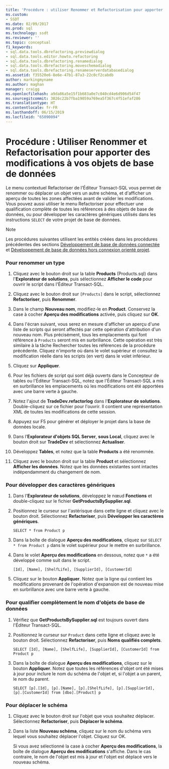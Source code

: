 ```yaml
---
title: 'Procédure : utiliser Renommer et Refactorisation pour apporter des modifications à vos objets de base de données | Microsoft Docs'
ms.custom:
- SSDT
ms.date: 02/09/2017
ms.prod: sql
ms.technology: ssdt
ms.reviewer: ''
ms.topic: conceptual
f1_keywords:
- sql.data.tools.dbrefactoring.previewdialog
- sql.data.tools.editor.howto.refactoring
- sql.data.tools.dbrefactoring.renamedialog
- sql.data.tools.dbrefactoring.moveschemadialog
- sql.data.tools.dbrefactoring.renameserverdatabasedialog
ms.assetid: f35520e6-8e6e-47b1-87a3-22c0cf2cabdb
author: markingmyname
ms.author: maghan
manager: craigg
ms.openlocfilehash: a9da86a5e15f1b683a0e7c040cd4e6d906d54f47
ms.sourcegitcommit: 3026c22b7fba19059a769ea5f367c4f51efaf286
ms.translationtype: HT
ms.contentlocale: fr-FR
ms.lasthandoff: 06/15/2019
ms.locfileid: "65090094"
---
```

# <a name="how-to-use-rename-and-refactoring-to-make-changes-to-your-database-objects"></a>Procédure : Utiliser Renommer et Refactorisation pour apporter des modifications à vos objets de base de données
Le menu contextuel Refactoriser de l'Éditeur Transact\-SQL vous permet de renommer ou déplacer un objet vers un autre schéma, et d'afficher un aperçu de toutes les zones affectées avant de valider les modifications. Vous pouvez aussi utiliser le menu Refactoriser pour effectuer une qualification complète de toutes les références à des objets de base de données, ou pour développer les caractères génériques utilisés dans les instructions `SELECT` de votre projet de base de données.  
  
> [!NOTE]  
> Les procédures suivantes utilisent les entités créées dans les procédures précédentes des sections [Développement de base de données connectée](../ssdt/connected-database-development.md) et [Développement de base de données hors connexion orienté projet](../ssdt/project-oriented-offline-database-development.md).  
  
### <a name="to-rename-a-type"></a>Pour renommer un type  
  
1.  Cliquez avec le bouton droit sur la table **Products** (Products.sql) dans l'**Explorateur de solutions**, puis sélectionnez **Afficher le code** pour ouvrir le script dans l'Éditeur Transact\-SQL.  
  
2.  Cliquez avec le bouton droit sur `[Products]` dans le script, sélectionnez **Refactoriser**, puis **Renommer**.  
  
3.  Dans le champ **Nouveau nom**, modifiez-le en **Product**. Conservez la case à cocher **Aperçu des modifications** activée, puis cliquez sur **OK**.  
  
4.  Dans l'écran suivant, vous serez en mesure d'afficher un aperçu d'une liste de scripts qui seront affectés par cette opération d'attribution d'un nouveau nom. Plus précisément, tous les emplacements qui font référence à `Products` seront mis en surbrillance. Cette opération est très similaire à la tâche Rechercher toutes les références de la procédure précédente. Cliquez n'importe où dans le volet supérieur et consultez la modification réelle dans les scripts (en vert) dans le volet inférieur.  
  
5.  Cliquez sur **Appliquer**.  
  
6.  Pour les fichiers de script qui sont déjà ouverts dans le Concepteur de tables ou l'Éditeur Transact\-SQL, notez que l'Éditeur Transact\-SQL a mis en surbrillance les emplacements où les modifications ont été apportées avec une barre verte à gauche.  
  
7.  Notez l'ajout de **TradeDev.refactorlog** dans l'**Explorateur de solutions**. Double-cliquez sur ce fichier pour l'ouvrir. Il contient une représentation XML de toutes les modifications de cette session.  
  
8.  Appuyez sur F5 pour générer et déployer le projet dans la base de données locale.  
  
9. Dans l’**Explorateur d'objets SQL Server**, **sous Local**, cliquez avec le bouton droit sur **TradeDev** et sélectionnez **Actualiser**.  
  
10. Développez **Tables**, et notez que la table **Products** a été renommée.  
  
11. Cliquez avec le bouton droit sur la table **Product** et sélectionnez **Afficher les données**. Notez que les données existantes sont intactes indépendamment du changement de nom.  
  
### <a name="to-expand-wildcards"></a>Pour développer des caractères génériques  
  
1.  Dans l'**Explorateur de solutions**, développez le nœud **Fonctions** et double-cliquez sur le fichier **GetProductsBySupplier.sql**.  
  
2.  Positionnez le curseur sur l'astérisque dans cette ligne et cliquez avec le bouton droit. Sélectionnez **Refactoriser**, puis **Développer les caractères génériques**.  
  
    ```  
    SELECT * from Product p  
    ```  
  
3.  Dans la boîte de dialogue **Aperçu des modifications**, cliquez sur `SELECT * from Product p` dans le volet supérieur pour le mettre en surbrillance.  
  
4.  Dans le volet **Aperçu des modifications** en dessous, notez que `*` a été développé comme suit dans le script.  
  
    ```  
    [Id], [Name], [ShelfLife], [SupplierId], [CustomerId]  
    ```  
  
5.  Cliquez sur le bouton **Appliquer**.  Notez que la ligne qui contient les modifications provenant de l'opération d'expansion est de nouveau mise en surbrillance avec une barre verte à gauche.  
  
### <a name="to-fully-qualify-database-object-names"></a>Pour qualifier complètement le nom d'objets de base de données  
  
1.  Vérifiez que **GetProductsBySupplier.sql** est toujours ouvert dans l'Éditeur Transact\-SQL.  
  
2.  Positionnez le curseur sur `Product` dans cette ligne et cliquez avec le bouton droit. Sélectionnez **Refactoriser**, puis **Noms qualifiés complets**.  
  
    ```  
    SELECT [Id], [Name], [ShelfLife], [SupplierId], [CustomerId] from Product p  
    ```  
  
3.  Dans la boîte de dialogue **Aperçu des modifications**, cliquez sur le bouton **Appliquer**.  Notez que toutes les références d'objet ont été mises à jour pour inclure le nom du schéma de l'objet et, si l'objet a un parent, le nom du parent.  
  
    ```  
    SELECT [p].[Id], [p].[Name], [p].[ShelfLife], [p].[SupplierId], [p].[CustomerId] from [dbo].[Product] p  
    ```  
  
### <a name="to-move-schema"></a>Pour déplacer le schéma  
  
1.  Cliquez avec le bouton droit sur l'objet que vous souhaitez déplacer. Sélectionnez **Refactoriser**, puis **Déplacer le schéma**.  
  
2.  Dans la liste **Nouveau schéma**, cliquez sur le nom du schéma vers lequel vous souhaitez déplacer l'objet. Cliquez sur OK.  
  
    Si vous avez sélectionné la case à cocher **Aperçu des modifications**, la boîte de dialogue **Aperçu des modifications** s'affiche. Dans le cas contraire, le nom de l'objet est mis à jour et l'objet est déplacé vers le nouveau schéma.  
  
